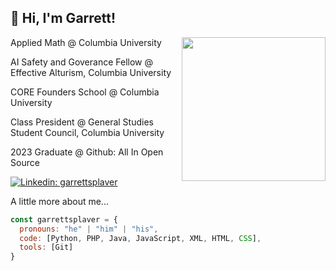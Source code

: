 <h2> 👋 Hi, I'm Garrett! </h2>
<img align='right' src="[https://media1.giphy.com/media/YPQ62IX4xd60xJDaBu/giphy.gif?cid=790b7611e7562db4f680611a56e95f7806bf246fd10fb65d&rid=giphy.gif&ct=s](https://media0.giphy.com/media/qgQUggAC3Pfv687qPC/giphy.gif)" width="230">

<p>Applied Math @ Columbia University</p>
<p>AI Safety and Goverance Fellow @ Effective Alturism, Columbia University</p>
<p>CORE Founders School @ Columbia University</p>
<p>Class President @ General Studies Student Council, Columbia University</p>
<p>2023 Graduate @ Github: All In Open Source</p>

[![Linkedin: garrettsplaver](https://img.shields.io/badge/-garrettsplaver-blue?style=flat-square&logo=Linkedin&logoColor=white&link=https://www.linkedin.com/in/gsplaver/)](https://www.linkedin.com/in/gsplaver/)


A little more about me...  

```javascript
const garrettsplaver = {
  pronouns: "he" | "him" | "his",
  code: [Python, PHP, Java, JavaScript, XML, HTML, CSS],
  tools: [Git]
}
```
